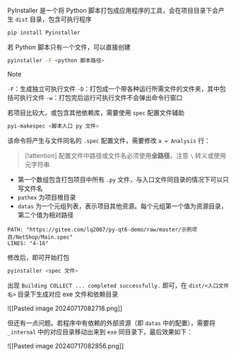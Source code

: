 PyInstaller 是一个将 Python 脚本打包成应用程序的工具，会在项目目录下会产生 `dist` ​ 目录，包含可执行程序

```bash
pip install Pyinstaller
```

若 Python 脚本只有一个文件，可以直接创建

```bash
pyinstaller -F <python 脚本路径>
```

> [!note]
> `-F`：生成独立可执行文件
> `-D`：打包成一个带各种运行所需文件的文件夹，其中包括可执行文件
> `-w`：打包完后运行可执行文件不会弹出命令行窗口

若项目比较大，或包含其他依赖库，需要使用 `spec` 配置文件辅助

```bash
pyi-makespec <脚本入口 py 文件>
```

该命令将产生与文件同名的 `.spec` 配置文件，需要修改 `a = Analysis` 行：

> [!attention]
> 配置文件中路径或文件名必须使用**全路径**，注意  `\` 转义或使用元字符串

- 第一个数组包含打包项目中所有 `.py` 文件，与入口文件同目录的情况下可以只写文件名
- `pathex` 为项目根目录
- `datas` 为一个元组列表，表示项目其他资源。每个元组第一个值为资源目录，第二个值为相对路径

```embed-python
PATH: "https://gitee.com/lq2007/py-qt6-demo/raw/master/示例项目/NetShop/Main.spec"
LINES: "4-16"
```

修改后，即可开始打包

```bash
pyinstaller <spec 文件>
```

出现 `Building COLLECT ... completed successfully.` 即可，在 `dist/<入口文件名>` 目录下生成对应 exe 文件和依赖目录

![[Pasted image 20240717082718.png]]

但还有一点问题。若程序中有依赖的外部资源（即 `datas` 中的配置），需要将 `_internal` 中的对应目录移动出来到 `exe` 同目录下，最后效果如下：

![[Pasted image 20240717082856.png]]
